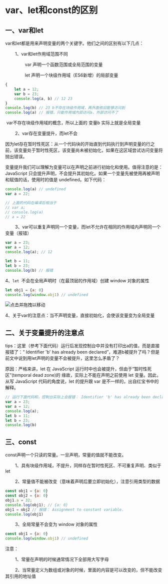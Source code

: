 
# var、let和const的区别

## 一、var和let

var和let都是用来声明变量的两个关键字。他们之间的区别有以下几点：

        1、var和let作用域范围不同

                var 声明一个函数范围或全局范围的变量

                let 声明一个块级作用域（ES6新增）的局部变量

```javascript
{
    let a = 12;
	var b = 23;
	console.log(a, b) // 12 23
}
console.log(b) // 23 b不存在块级作用域，再外面依旧能够访问到
console.log(a) // 报错，只能作用域内部访问a，外部访问不了
```

 var不存在块级作用域的概念，所以上面的 变量b 实际上就是全局变量

        2、var存在变量提升，而let不会

因为let存在暂时性死区：从一个代码块的开始直到代码执行到声明变量的行之前，该变量处于暂时性死区，该变量尚未被初始化，如果在这区域尝试访问变量将抛出错误。

变量提升我们可以理解为变量可以在声明之前进行初始化和使用。值得注意的是：JavaScript 只会提升声明，不会提升其初始化。如果一个变量先被使用再被声明和赋值的话，使用时的值是 undefined。如下代码：

```javascript
console.log(a) // undefined
var a = 22;

// 上面的代码在编译后相当于
// var a;
// console.log(a)
// a = 22
```

        3、var可以重复声明同一个变量，而let不允许在相同的作用域内声明同一个变量（报错）

```javascript
var a = 23;
var a = 12;
console.log(a); // 12

let b = 11;
let b = 23;
console.log(b) // 报错
```

4、` let  `不会在全局声明时（在最顶层的作用域）创建 window 对象的属性

```javascript
let obj1 = {a: 0}
console.log(window.obj1) // undefined
```

![](<> "点击并拖拽以移动")

4、关于var的注意点：当不声明变量，直接初始化，会使该变量变为全局变量

## 二、关于变量提升的注意点

tips：这里（参考下面代码）运行后发现控制台中并没有打印出a的值，而是直接报错了：“ Identifier 'b' has already been declared”，难道b被提升了吗？但是前文中说到用let声明的变量不会被提升，这里怎么矛盾了？

原因：严格来讲，let 在 JavaScript 运行时中也会被提升，但由于“暂时性死区”(temporal dead zone)的 缘故，实际上不能在声明之前使用 let 变量。因此，从写 JavaScript 代码的角度说，let 的提升跟 var 是不一样的，出自红宝书中的解释。

```javascript
// 运行下面代码和，控制台实际上会报错： Identifier 'b' has already been declared
var a = 23;
var a = 12;
console.log(a);
let b = 11;
let b = 23;
console.log(b)
```

## 三、const

const声明一个只读的常量。一旦声明，常量的值就不能改变。

        1、具有块级作用域，不提升，同样存在暂时性死区、不可重复声明、类似于let

        2、常量值不能被改变（意味着声明后要立即初始化），注意引用类型的数据

```javascript
const obj1 = {a: 0}
const obj2 = {a: 0}
obj1.a = 32;
console.log(obj1); // {a: 0}
obj1 = obj2 // 报错： Assignment to constant variable.
console.log(obj1) 
```

        3、全局常量不会变为 window 对象的属性

```javascript
const obj1 = {a: 0}
console.log(window.obj1) // undefined
```

注意：

        1、常量在声明的时候通常情况下全部用大写字母

        2、当常量定义为数组或对象的时候，里面的内容是可以改变的，但不能改变其引用的地址值

        

​